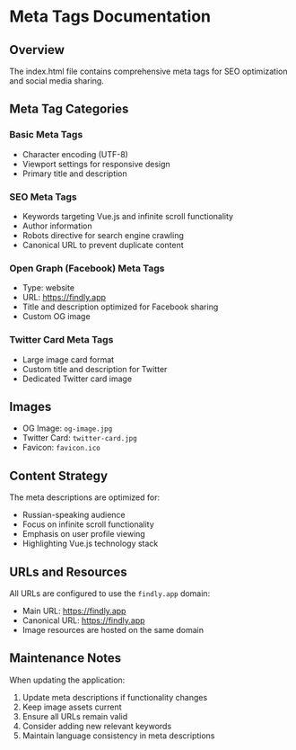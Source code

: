 # Meta Tags Documentation

## Overview
The index.html file contains comprehensive meta tags for SEO optimization and social media sharing.

## Meta Tag Categories

### Basic Meta Tags
- Character encoding (UTF-8)
- Viewport settings for responsive design
- Primary title and description

### SEO Meta Tags
- Keywords targeting Vue.js and infinite scroll functionality
- Author information
- Robots directive for search engine crawling
- Canonical URL to prevent duplicate content

### Open Graph (Facebook) Meta Tags
- Type: website
- URL: https://findly.app
- Title and description optimized for Facebook sharing
- Custom OG image

### Twitter Card Meta Tags
- Large image card format
- Custom title and description for Twitter
- Dedicated Twitter card image

## Images
- OG Image: `og-image.jpg`
- Twitter Card: `twitter-card.jpg`
- Favicon: `favicon.ico`

## Content Strategy
The meta descriptions are optimized for:
- Russian-speaking audience
- Focus on infinite scroll functionality
- Emphasis on user profile viewing
- Highlighting Vue.js technology stack

## URLs and Resources
All URLs are configured to use the `findly.app` domain:
- Main URL: https://findly.app
- Canonical URL: https://findly.app
- Image resources are hosted on the same domain

## Maintenance Notes
When updating the application:
1. Update meta descriptions if functionality changes
2. Keep image assets current
3. Ensure all URLs remain valid
4. Consider adding new relevant keywords
5. Maintain language consistency in meta descriptions